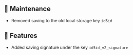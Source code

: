 ## 🔧 Maintenance
- Removed saving to the old local storage key `id5id`

## 🚀 Features
- Added saving signature under the key `id5id_v2_signature`
